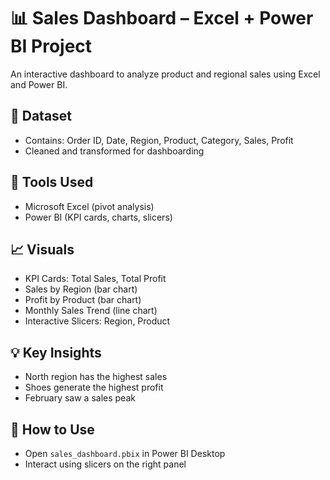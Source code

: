 # 📊 Sales Dashboard – Excel + Power BI Project

An interactive dashboard to analyze product and regional sales using Excel and Power BI.

## 📁 Dataset
- Contains: Order ID, Date, Region, Product, Category, Sales, Profit
- Cleaned and transformed for dashboarding

## 🔧 Tools Used
- Microsoft Excel (pivot analysis)
- Power BI (KPI cards, charts, slicers)

## 📈 Visuals
- KPI Cards: Total Sales, Total Profit
- Sales by Region (bar chart)
- Profit by Product (bar chart)
- Monthly Sales Trend (line chart)
- Interactive Slicers: Region, Product

## 💡 Key Insights
- North region has the highest sales
- Shoes generate the highest profit
- February saw a sales peak

## 📌 How to Use
- Open `sales_dashboard.pbix` in Power BI Desktop
- Interact using slicers on the right panel
